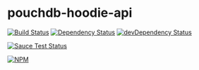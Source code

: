 # pouchdb-hoodie-api

[![Build Status](https://travis-ci.org/boennemann/pouchdb-hoodie-api.svg?branch=master)](https://travis-ci.org/boennemann/pouchdb-hoodie-api)
[![Dependency Status](https://david-dm.org/boennemann/pouchdb-hoodie-api.svg)](https://david-dm.org/boennemann/pouchdb-hoodie-api)
[![devDependency Status](https://david-dm.org/boennemann/pouchdb-hoodie-api/dev-status.svg)](https://david-dm.org/boennemann/pouchdb-hoodie-api#info=devDependencies)

[![Sauce Test Status](https://saucelabs.com/browser-matrix/hoodie-pouch.svg)](https://saucelabs.com/u/hoodie-pouch)

[![NPM](https://nodei.co/npm/pouchdb-hoodie-api.png?downloads=true&downloadRank=true&stars=true)](https://nodei.co/npm/pouchdb-hoodie-api/)
